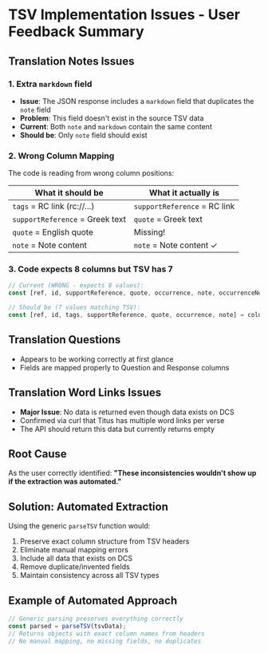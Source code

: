 # TSV Implementation Issues - User Feedback Summary

## Translation Notes Issues

### 1. Extra `markdown` field
- **Issue**: The JSON response includes a `markdown` field that duplicates the `note` field
- **Problem**: This field doesn't exist in the source TSV data
- **Current**: Both `note` and `markdown` contain the same content
- **Should be**: Only `note` field should exist

### 2. Wrong Column Mapping
The code is reading from wrong column positions:

| What it should be | What it actually is |
|-------------------|---------------------|
| `tags` = RC link (rc://...) | `supportReference` = RC link |
| `supportReference` = Greek text | `quote` = Greek text |
| `quote` = English quote | Missing! |
| `note` = Note content | `note` = Note content ✓ |

### 3. Code expects 8 columns but TSV has 7
```javascript
// Current (WRONG - expects 8 values):
const [ref, id, supportReference, quote, occurrence, note, occurrenceNote] = columns;

// Should be (7 values matching TSV):
const [ref, id, tags, supportReference, quote, occurrence, note] = columns;
```

## Translation Questions
- Appears to be working correctly at first glance
- Fields are mapped properly to Question and Response columns

## Translation Word Links Issues
- **Major Issue**: No data is returned even though data exists on DCS
- Confirmed via curl that Titus has multiple word links per verse
- The API should return this data but currently returns empty

## Root Cause
As the user correctly identified: **"These inconsistencies wouldn't show up if the extraction was automated."**

## Solution: Automated Extraction
Using the generic `parseTSV` function would:
1. Preserve exact column structure from TSV headers
2. Eliminate manual mapping errors
3. Include all data that exists on DCS
4. Remove duplicate/invented fields
5. Maintain consistency across all TSV types

## Example of Automated Approach
```javascript
// Generic parsing preserves everything correctly
const parsed = parseTSV(tsvData);
// Returns objects with exact column names from headers
// No manual mapping, no missing fields, no duplicates
```